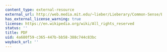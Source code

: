 ```yaml
---
content_type: external-resource
external_url: http://web.media.mit.edu/~lieber/Lieberary/Common-Sense/Beating-Common-Sense/Beating-Common-Sense.pdf
has_external_license_warning: true
license: https://en.wikipedia.org/wiki/All_rights_reserved
status: ''
title: PDF
uid: 4a680f59-c365-447b-bb58-388c744c83bc
wayback_url: ''
---
```

